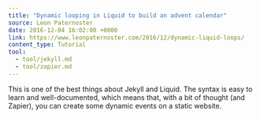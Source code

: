 ```yaml
---
title: "Dynamic looping in Liquid to build an advent calendar"
source: Leon Paternoster
date: 2016-12-04 16:02:00 +0000
link: https://www.leonpaternoster.com/2016/12/dynamic-liquid-loops/
content_type: Tutorial
tool:
  - tool/jekyll.md
  - tool/zapier.md
---
```

This is one of the best things about Jekyll and Liquid. The syntax is easy to learn and well-documented, which means that, with a bit of thought (and Zapier), you can create some dynamic events on a static website.
